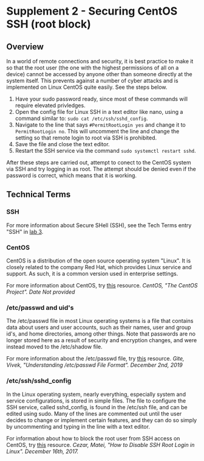 # Supplement 2 - Securing CentOS SSH (root block)

## Overview
In a world of remote connections and security, it is best practice to make it so that the root user (the one with the highest permissions of all on a device) cannot be accessed by anyone other than someone directly at the system itself.  This prevents against a number of cyber attacks and is implemented on Linux CentOS quite easily.  See the steps below.

 1. Have your sudo password ready, since most of these commands will require elevated privledges.
 2. Open the config file for Linux SSH in a text editor like nano, using a command similar to: ```sudo cat /etc/ssh/sshd_config```.
 3. Navigate to the line that says ```#PermitRootLogin yes``` and change it to ```PermitRootLogin no```.  This will uncomment the line and change the setting so that remote login to root via SSH is prohibited.
 4. Save the file and close the text editor.
 5. Restart the SSH service via the command ```sudo systemctl restart sshd```.

After these steps are carried out, attempt to conect to the CentOS system via SSH and try logging in as root.  The attempt should be denied even if the password is correct, which means that it is working.

## Technical Terms

### SSH
For more information about Secure SHell (SSH), see the Tech Terms entry "SSH" in [lab 3](https://github.com/lenora4321/SYS255-techjournal/blob/master/lab3.md).

### CentOS
CentOS is a distribution of the open source operating system "Linux".  It is closely related to the company Red Hat, which provides Linux service and support.  As such, it is a common version used in enterprise settings.

For more information about CentOS, try [this](https://www.centos.org/) resource.
*CentOS, "The CentOS Project".  Date Not provided*

### /etc/passwd and uid's
The /etc/passwd file in most Linux operating systems is a file that contains data about users and user accounts, such as their names, user and group id's, and home directories, among other things.  Note that passwords are no longer stored here as a result of security and encryption changes, and were instead moved to the /etc/shadow file.

For more information about the /etc/passwd file, try [this](https://www.cyberciti.biz/faq/understanding-etcpasswd-file-format/) resource.
*Gite, Vivek, "Understanding /etc/passwd File Format".  December 2nd, 2019*

### /etc/ssh/sshd_config
In the Linux operating system, nearly everything, especially system and service configurations, is stored in simple files.  The file to configure the SSH service, called sshd_config, is found in the /etc/ssh file, and can be edited using sudo.  Many of the lines are commented out until the user decides to change or implement certain features, and they can do so simply by uncommenting and typing in the line with a text editor.

For information about how to block the root user from SSH access on CentOS, try [this](https://www.tecmint.com/disable-ssh-root-login-in-linux/) resource.
*Cezar, Matei, "How to Disable SSH Root Login in Linux".  December 16th, 2017.*
